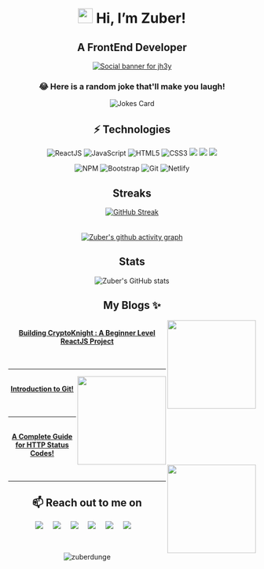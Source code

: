 <div align=center>
  
# <img src="https://raw.githubusercontent.com/aemmadi/aemmadi/master/wave.gif" width="30px"> Hi, I’m Zuber! 
  
## A FrontEnd Developer
  
[![Social banner for jh3y](https://miro.medium.com/max/960/1*06f6VMGAqEQoLQw8uzgPoA.gif)](https://zuberdunge.netlify.app)
### 😂 Here is a random joke that'll make you laugh!
![Jokes Card](https://readme-jokes.vercel.app/api)

## ⚡ Technologies
  
![ReactJS](https://img.shields.io/badge/React-20232A?style=for-the-badge&logo=react&logoColor=61DAFB)
![JavaScript](https://img.shields.io/badge/JavaScript-323330?style=for-the-badge&logo=javascript&logoColor=F7DF1E)
![HTML5](https://img.shields.io/badge/-HTML5-%23E44D27?style=for-the-badge&logo=html5&logoColor=ffffff)
![CSS3](https://img.shields.io/badge/-CSS3-%231572B6?style=for-the-badge&logo=css3)
![](https://img.shields.io/badge/Sass-CC6699?style=for-the-badge&logo=sass&logoColor=white)
![](https://img.shields.io/badge/Material--UI-0081CB?style=for-the-badge&logo=material-ui&logoColor=white)
![](https://img.shields.io/badge/Redux-593D88?style=for-the-badge&logo=redux&logoColor=white)

![NPM](https://img.shields.io/badge/npm-CB3837?style=for-the-badge&logo=npm&logoColor=white)
![Bootstrap](https://img.shields.io/badge/Bootstrap-563D7C?style=for-the-badge&logo=bootstrap&logoColor=white)
![Git](https://img.shields.io/badge/Git-F05032?style=for-the-badge&logo=git&logoColor=white)
![Netlify](https://img.shields.io/badge/Netlify-00C7B7?style=for-the-badge&logo=netlify&logoColor=white)
  
## Streaks
  [![GitHub Streak](https://github-readme-streak-stats.herokuapp.com/?user=ZuberDunge&theme=radical&hide_border=true&date_format=M%20j%5B%2C%20Y%5D)](https://zuberdunge.tech)
  <br>
 <br>
	 <br>
  [![Zuber's github activity graph](https://activity-graph.herokuapp.com/graph?username=ZuberDunge&theme=react-dark)](https://ZuberDunge.tech)
  
## Stats
![Zuber's GitHub stats](https://github-readme-stats.vercel.app/api?username=ZuberDunge&show_icons=true&count_private=true&theme=radical)
<!-- ![Zuber's GitHub stats](https://github-readme-stats.vercel.app/api/top-langs/?username=ZuberDunge&layout=compact&theme=radical) -->

  
## My Blogs ✨

<div>
      <a href="https://zuberdunge.hashnode.dev/building-cryptoknight-using-react-js"><img align="right" width="180" src="https://zuberdunge.hashnode.dev/_next/image?url=https%3A%2F%2Fcdn.hashnode.com%2Fres%2Fhashnode%2Fimage%2Fupload%2Fv1638102631053%2FWuiH-khQm.png%3Fw%3D1600%26h%3D840%26fit%3Dcrop%26crop%3Dentropy%26auto%3Dcompress%2Cformat%26format%3Dwebp&w=1920&q=75" /></a><br/>
	    <a href="https://zuberdunge.hashnode.dev/building-cryptoknight-using-react-js">
		<b>Building CryptoKnight : A Beginner Level ReactJS Project</b></a>
	  <br/>
	  <br/>
	  <br/>
	  <hr/>   
</div>

<div>
      <a href="https://zuberdunge.hashnode.dev/introduction-to-git"><img align="right" width="180" src="https://zuberdunge.hashnode.dev/_next/image?url=https%3A%2F%2Fcdn.hashnode.com%2Fres%2Fhashnode%2Fimage%2Fupload%2Fv1624021998816%2FddYZlmjc-.png%3Fw%3D1600%26h%3D840%26fit%3Dcrop%26crop%3Dentropy%26auto%3Dcompress%2Cformat%26format%3Dwebp&w=1920&q=75" /></a><br/>
	    <a href="https://zuberdunge.hashnode.dev/introduction-to-git">
		<b>Introduction to Git!</b></a>
 <br/>
	  <br/>
	  <br/>
	  <hr/>
</div>

<div>
      <a href="https://zuberdunge.hashnode.dev/a-complete-guide-for-http-status-codes"><img align="right" width="180" src="https://zuberdunge.hashnode.dev/_next/image?url=https%3A%2F%2Fcdn.hashnode.com%2Fres%2Fhashnode%2Fimage%2Fupload%2Fv1627229096382%2FHLbq_rm06.png%3Fw%3D1600%26h%3D840%26fit%3Dcrop%26crop%3Dentropy%26auto%3Dcompress%2Cformat%26format%3Dwebp&w=1920&q=75" /></a><br/>
	    <a  align="left" href="https://zuberdunge.hashnode.dev/a-complete-guide-for-http-status-codes">
		<b>A Complete Guide for HTTP Status Codes!</b></a>
 <br/>
	  <br/>
	  <br/>
	  <hr/>
</div>
  
  
  
  
  
  
 <h2 align="center">📫 Reach out to me on</h2>
<p align="center">
   <a target="_blank"href="https://ZuberDunge.tech"><img src="https://img.shields.io/badge/website-000000?style=for-the-badge&logo=About.me&logoColor=white" /></a>&nbsp;&nbsp;&nbsp;&nbsp;  
   <a target="_blank"href="https://www.instagram.com/ZuberDunge"><img src="https://img.shields.io/badge/linkedin-%230077B5.svg?&style=for-the-badge&logo=instagram&logoColor=white" /></a>&nbsp;&nbsp;&nbsp;&nbsp;  
    <a href="https://zuberdunge.hashnode.dev/"><img src="	https://img.shields.io/badge/Hashnode-2962FF?style=for-the-badge&logo=hashnode&logoColor=white" /></a>&nbsp;&nbsp;&nbsp;&nbsp;
  <a target="_blank"href="https://www.linkedin.com/in/ZuberDunge"><img src="https://img.shields.io/badge/linkedin-%230077B5.svg?&style=for-the-badge&logo=linkedin&logoColor=white" /></a>&nbsp;&nbsp;&nbsp;&nbsp;  
  <a target="_blank"href="https://twitter.com/ZuberDunge"><img src="https://img.shields.io/badge/twitter-%231DA1F2.svg?&style=for-the-badge&logo=twitter&logoColor=white" /></a>&nbsp;&nbsp;&nbsp;&nbsp;  
  <a href="mailto:iamZuberDunge@gmail.com?subject=Hello%20Zuber,%20From%20Github"><img src="https://img.shields.io/badge/gmail-%23D14836.svg?&style=for-the-badge&logo=gmail&logoColor=white" /></a>&nbsp;&nbsp;&nbsp;&nbsp;
  </p><br/>
  

<p align="center"> <img src="https://komarev.com/ghpvc/?username=zuberdunge&label=Profile%20views&color=0e75b6&style=flat" alt="zuberdunge" /> </p>


